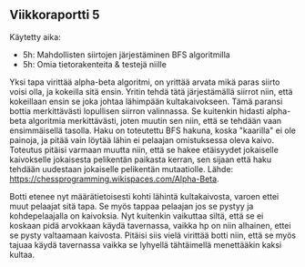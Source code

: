 ## Viikkoraportti 5

Käytetty aika:
- 5h: Mahdollisten siirtojen järjestäminen BFS algoritmilla
- 5h: Omia tietorakenteita & testejä niille

Yksi tapa virittää alpha-beta algoritmi, on yrittää arvata mikä paras siirto voisi olla, ja kokeilla sitä ensin. Yritin tehdä tätä järjestämällä siirrot niin, että kokeillaan ensin se joka johtaa lähimpään kultakaivokseen. Tämä paransi bottia merkittävästi lopullisen siirron valinnassa. Se kuitenkin hidasti alpha-beta algoritmia merkittävästi, joten muutin sen niin, että se tehdään vaan ensimmäisellä tasolla. Haku on toteutettu BFS hakuna, koska "kaarilla" ei ole painoja, ja pitää vain löytää lähin ei pelaajan omistuksessa oleva kaivo. Toteutus pitäisi varmaan muutta niin, että se hakee etäisyydet jokaiselle kaivokselle jokaisesta pelikentän paikasta kerran, sen sijaan että haku tehdään uudestaan jokaiselle pelikentän mutaatiolle. Lähde: https://chessprogramming.wikispaces.com/Alpha-Beta.

Botti etenee nyt määrätietoisesti kohti lähintä kultakaivosta, varoen ettei muut pelaajat sitä tapa. Se myös tappaa pelaajan jos se pystyy ja kohdepelaajalla on kaivoksia. Nyt kuitenkin vaikuttaa siltä, että se ei koskaan pidä arvokkaan käydä tavernassa, vaikka hp on niin alhainen, ettei se pysty valtaamaan kaivosta. Pitäisi siis vielä virittää botti niin, että se myös tajuaa käydä tavernassa vaikka se lyhyellä tähtäimellä menettääkin kaksi kultaa.